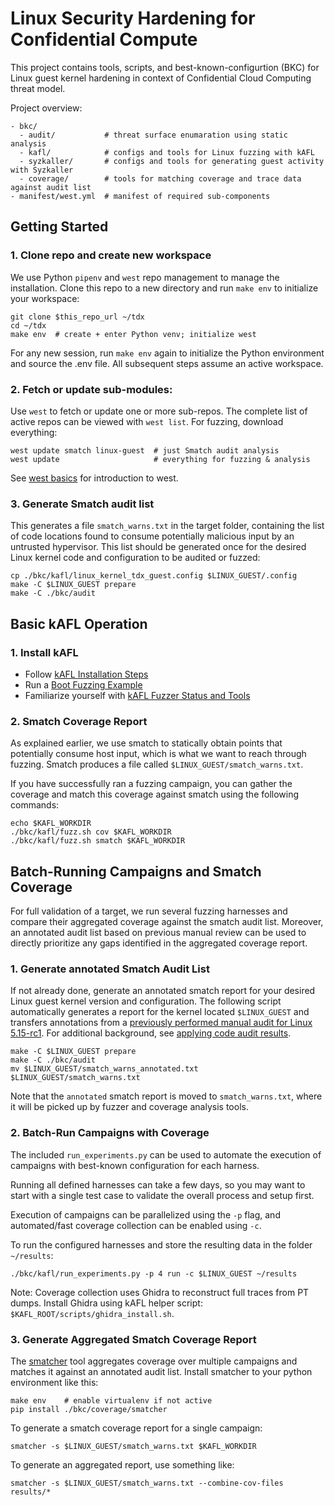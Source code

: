 # Linux Security Hardening for Confidential Compute

This project contains tools, scripts, and best-known-configurtion (BKC) for
Linux guest kernel hardening in context of Confidential Cloud Computing threat
model.

Project overview:

```
- bkc/
  - audit/           # threat surface enumaration using static analysis
  - kafl/            # configs and tools for Linux fuzzing with kAFL
  - syzkaller/       # configs and tools for generating guest activity with Syzkaller
  - coverage/        # tools for matching coverage and trace data against audit list
- manifest/west.yml  # manifest of required sub-components
```


## Getting Started

### 1. Clone repo and create new workspace

We use Python `pipenv` and `west` repo management to manage the installation.
Clone this repo to a new directory and run `make env` to initialize your workspace:

```shell
git clone $this_repo_url ~/tdx
cd ~/tdx
make env  # create + enter Python venv; initialize west
```

For any new session, run `make env` again to initialize the Python environment
and source the .env file. All subsequent steps assume an active workspace.

### 2. Fetch or update sub-modules:

Use `west` to fetch or update one or more sub-repos. The complete list of active
repos can be viewed with `west list`. For fuzzing, download everything:

```shell
west update smatch linux-guest  # just Smatch audit analysis
west update                     # everything for fuzzing & analysis
```

See
[west basics](https://docs.zephyrproject.org/latest/guides/west/basics.html#west-basics)
for introduction to west.

### 3. Generate Smatch audit list

This generates a file `smatch_warns.txt` in the target folder, containing the
list of code locations found to consume potentially malicious input by an
untrusted hypervisor. This list should be generated once for the desired Linux
kernel code and configuration to be audited or fuzzed:

```shell
cp ./bkc/kafl/linux_kernel_tdx_guest.config $LINUX_GUEST/.config
make -C $LINUX_GUEST prepare
make -C ./bkc/audit
```

## Basic kAFL Operation

### 1. Install kAFL

- Follow [kAFL Installation Steps](bkc/kafl/README.md#Installation)
- Run a [Boot Fuzzing Example](bkc/kafl/README.md#Linux-Boot-Fuzzing)
- Familiarize yourself with [kAFL Fuzzer Status and Tools](https://github.com/IntelLabs/kAFL/#understanding-fuzzer-status)

### 2. Smatch Coverage Report

As explained earlier, we use smatch to statically obtain points that
potentially consume host input, which is what we want to reach through fuzzing.
Smatch produces a file called `$LINUX_GUEST/smatch_warns.txt`.

If you have successfully ran a fuzzing campaign, you can gather the coverage and
match this coverage against smatch using the following commands:

```shell
echo $KAFL_WORKDIR
./bkc/kafl/fuzz.sh cov $KAFL_WORKDIR
./bkc/kafl/fuzz.sh smatch $KAFL_WORKDIR
```

## Batch-Running Campaigns and Smatch Coverage

For full validation of a target, we run several fuzzing harnesses and compare
their aggregated coverage against the smatch audit list. Moreover, an annotated
audit list based on previous manual review can be used to directly prioritize
any gaps identified in the aggregated coverage report.

### 1. Generate annotated Smatch Audit List

If not already done, generate an annotated smatch report for your desired Linux
guest kernel version and configuration.  The following script automatically
generates a report for the kernel located `$LINUX_GUEST` and transfers
annotations from a [previously performed manual audit for Linux
5.15-rc1](bkc/audit/sample_output/5.15-rc1/smatch_warns_5.15_tdx_allyesconfig_filtered_results_analyzed).
For additional background, see [applying code audit results](https://intel.github.io/ccc-linux-guest-hardening-docs/tdx-guest-hardening.html#applying-code-audit-results-to-different-kernel-trees).

```shell
make -C $LINUX_GUEST prepare
make -C ./bkc/audit
mv $LINUX_GUEST/smatch_warns_annotated.txt $LINUX_GUEST/smatch_warns.txt
```

Note that the `annotated` smatch report is moved to `smatch_warns.txt`,
where it will be picked up by fuzzer and coverage analysis tools.

### 2. Batch-Run Campaigns with Coverage

The included `run_experiments.py` can be used to automate the execution of
campaigns with best-known configuration for each harness.

Running all defined harnesses can take a few days, so you may want to start with
a single test case to validate the overall process and setup first.

Execution of campaigns can be parallelized using the `-p` flag, and
automated/fast coverage collection can be enabled using `-c`.

To run the configured harnesses and store the resulting data in the folder `~/results`:

```shell
./bkc/kafl/run_experiments.py -p 4 run -c $LINUX_GUEST ~/results
```

Note: Coverage collection uses Ghidra to reconstruct full traces from PT dumps.
Install Ghidra using kAFL helper script: `$KAFL_ROOT/scripts/ghidra_install.sh`.

### 3. Generate Aggregated Smatch Coverage Report

The [smatcher](bkc/coverage/smatcher) tool aggregates coverage over multiple
campaigns and matches it against an annotated audit list. Install smatcher to
your python environment like this:

```shell
make env    # enable virtualenv if not active
pip install ./bkc/coverage/smatcher
```

To generate a smatch coverage report for a single campaign:
```shell
smatcher -s $LINUX_GUEST/smatch_warns.txt $KAFL_WORKDIR
```

To generate an aggregated report, use something like:
```shell
smatcher -s $LINUX_GUEST/smatch_warns.txt --combine-cov-files results/*
```
